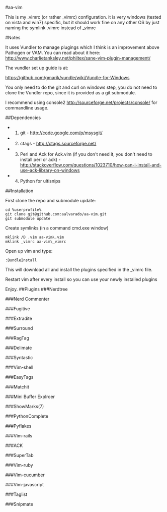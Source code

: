 #aa-vim

This is my .vimrc (or rather \_vimrc) configuration. it is very windows (tested on vista and win7) specific, but it should work fine on any other
OS by just naming the symlink .vimrc instead of \_vimrc

#Notes

It uses Vundler to manage plugings which I think is an improvement above Pathogen or VAM. You can read about it here: http://www.charlietanksley.net/philtex/sane-vim-plugin-management/ 

The vundler set up guide is at: 

https://github.com/gmarik/vundle/wiki/Vundle-for-Windows

You only need to do the git and curl on windows step, you do not need to clone the Vundler repo, since it is provided
as a git submodule.

I recommend using console2 http://sourceforge.net/projects/console/ for commandline usage. 

##Dependencies
* 1) git - http://code.google.com/p/msysgit/
* 2) ctags - http://ctags.sourceforge.net/
* 3) Perl and Ack for Ack.vim (if you don't need it, you don't need to install perl or ack) - http://stackoverflow.com/questions/1023710/how-can-i-install-and-use-ack-library-on-windows
* 4) Python for ultisnips


##Installation

First clone the repo and submodule update:

```
cd %userprofile%
git clone git@github.com:aalvarado/aa-vim.git
git submodule update
```

Create symlinks (in a command cmd.exe window)

```
mklink /D .vim aa-vim\.vim
mklink _vimrc aa-vim\_vimrc
```
Open up vim and type: 

```
:BundleInstall
```

This will download all and install the plugins specified in the \_vimrc file.

Restart vim after every install so you can use your newly installed plugins

Enjoy.
##Plugins
###Nerdtree

###Nerd Commenter

###Fugitive

###Extradite

###Surround

###RagTag

###Delimate

###Syntastic

###Vim-shell

###EasyTags

###Matchit

###Mini Buffer Explroer

###ShowMarks(7)

###PythonComplete

###Pyflakes

###Vim-rails

###ACK

###SuperTab

###Vim-ruby

###Vim-cucumber

###Vim-javascript

###Taglist

###Snipmate

